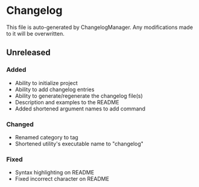 # Changelog

This file is auto-generated by ChangelogManager. Any modifications made to it will be overwritten.


## Unreleased

### Added

- Ability to initialize project
- Ability to add changelog entries
- Ability to generate/regenerate the changelog file(s)
- Description and examples to the README
- Added shortened argument names to add command

### Changed

- Renamed category to tag
- Shortened utility's executable name to "changelog"

### Fixed

- Syntax highlighting on README
- Fixed incorrect character on README
